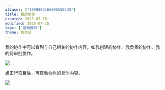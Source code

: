 ```yaml
---
aliases: ["1969803166690550535"]
title: 我的协作
created: 2025-07-15
modified: 2025-07-15
tags: ['基础模块']
theme: 协作区
---
```


我的协作中可以看到与自己相关的协作内容，如我创建的协作、我负责的协作、我的待审批协作。

![](93542a6e2bdff3bbfb108053392ec381.jpg)

点击行项目后，可查看协作的具体内容。

![](ea623c86eeec1a823cd21cc7e9a73779.jpg)